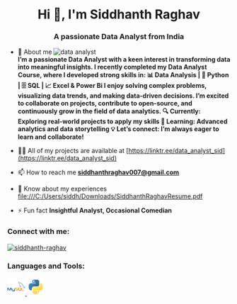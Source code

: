 <h1 align="center">Hi 👋, I'm Siddhanth Raghav</h1>
<h3 align="center">A passionate Data Analyst from India</h3>

<img align ="right" alt = "data analyst" width = "400" src= "https://www.bing.com/th/id/OGC.717749877f785fa608cd10af5ec689ce?pid=1.7&rurl=https%3a%2f%2fblog.thecenterforsalesstrategy.com%2fhs-fs%2fhubfs%2fanalytics.gif%3fwidth%3d600%26name%3danalytics.gif&ehk=fEqwkJR4MDIUWE%2fdf89TbR3kdlwkKGUwuk8xdg6wtVA%3d ">

- 💬 About me **I’m a passionate Data Analyst with a keen interest in transforming data into meaningful insights. I recently completed my Data Analyst Course, where I developed strong skills in: 📊 Data Analysis | 🐍 Python | 🗄️ SQL | 📈 Excel & Power Bi I enjoy solving complex problems, visualizing data trends, and making data-driven decisions. I’m excited to collaborate on projects, contribute to open-source, and continuously grow in the field of data analytics. 🔍 Currently: Exploring real-world projects to apply my skills 🌱 Learning: Advanced analytics and data storytelling 💡 Let’s connect: I’m always eager to learn and collaborate!**
  
- 👨‍💻 All of my projects are available at [https://linktr.ee/data_analyst_sid](https://linktr.ee/data_analyst_sid)
- 📫 How to reach me **siddhanthraghav007@gmail.com**

- 📄 Know about my experiences [file:///C:/Users/siddh/Downloads/SiddhanthRaghavResume.pdf](file:///C:/Users/siddh/Downloads/SiddhanthRaghavResume.pdf)

- ⚡ Fun fact **Insightful Analyst, Occasional Comedian**

<h3 align="left">Connect with me:</h3>
<p align="left">
<a href="https://linkedin.com/in/siddhanth-raghav" target="blank"><img align="center" src="https://raw.githubusercontent.com/rahuldkjain/github-profile-readme-generator/master/src/images/icons/Social/linked-in-alt.svg" alt="siddhanth-raghav" height="30" width="40" /></a>
</p>

<h3 align="left">Languages and Tools:</h3>
<p align="left"> <a href="https://www.mysql.com/" target="_blank" rel="noreferrer"> <img src="https://raw.githubusercontent.com/devicons/devicon/master/icons/mysql/mysql-original-wordmark.svg" alt="mysql" width="40" height="40"/> </a> <a href="https://www.python.org" target="_blank" rel="noreferrer"> <img src="https://raw.githubusercontent.com/devicons/devicon/master/icons/python/python-original.svg" alt="python" width="40" height="40"/> </a> </p>



	

